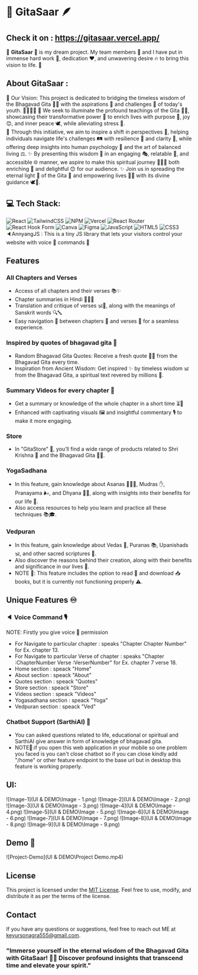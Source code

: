 # 🪈 GitaSaar 🪶

## Check it on : https://gitasaar.vercel.app/

🌟 **GitaSaar** 🦚 is my dream project. My team members 🤝 and I have put in immense hard work 💪, dedication ❤️, and unwavering desire 🔥 to bring this vision to life. 🙏


## About GitaSaar :

🌟 Our Vision: This project is dedicated to bridging the timeless wisdom of the Bhagavad Gita 📖✨ with the aspirations 🌱 and challenges 🌊 of today's youth. 👩‍🎓👨‍🎓
🌟 We seek to illuminate the profound teachings of the Gita 📖✨, showcasing their transformative power 🔄 to enrich lives with purpose 🎯, joy 😊, and inner peace 🕊️, while alleviating stress 🌿.    
🌟 Through this initiative, we aim to inspire a shift in perspectives 🌈, helping individuals navigate life's challenges 🛤️ with resilience 💪 and clarity 🪷, while offering deep insights into human psychology 🧠 and the art of balanced living ⚖️.
✨ By presenting this wisdom 📖 in an engaging 🎭, relatable 🤝, and accessible 🌐 manner, we aspire to make this spiritual journey 🚶‍♂️🌿 both enriching 🌟 and delightful 😊 for our audience. 
✨ Join us in spreading the eternal light 🌟 of the Gita 📖 and empowering lives 💪🌈 with its divine guidance 🕊️🙏.

## 💻 Tech Stack:

![React](https://img.shields.io/badge/react-%2320232a.svg?style=for-the-badge&logo=react&logoColor=%2361DAFB)
![TailwindCSS](https://img.shields.io/badge/tailwindcss-%2338B2AC.svg?style=for-the-badge&logo=tailwind-css&logoColor=white)
![NPM](https://img.shields.io/badge/NPM-%23CB3837.svg?style=for-the-badge&logo=npm&logoColor=white)
![Vercel](https://img.shields.io/badge/vercel-%23000000.svg?style=for-the-badge&logo=vercel&logoColor=white)
![React Router](https://img.shields.io/badge/React_Router-CA4245?style=for-the-badge&logo=react-router&logoColor=white)
![React Hook Form](https://img.shields.io/badge/React%20Hook%20Form-%23EC5990.svg?style=for-the-badge&logo=reacthookform&logoColor=white)
![Canva](https://img.shields.io/badge/Canva-%2300C4CC.svg?style=for-the-badge&logo=Canva&logoColor=white)
![Figma](https://img.shields.io/badge/figma-%23F24E1E.svg?style=for-the-badge&logo=figma&logoColor=white)
![JavaScript](https://img.shields.io/badge/javascript-%23323330.svg?style=for-the-badge&logo=javascript&logoColor=%23F7DF1E)
![HTML5](https://img.shields.io/badge/html5-%23E34F26.svg?style=for-the-badge&logo=html5&logoColor=white)
![CSS3](https://img.shields.io/badge/css3-%231572B6.svg?style=for-the-badge&logo=css3&logoColor=white)<br/>
🔈AnnyangJS : This is a tiny JS library that lets your visitors control your website with voice 🎤 commands 💬

## Features

### All Chapters and Verses

- Access of all chapters and their verses 📚✨
- Chapter summaries in Hindi 📝🇮🇳
- Translation and critique of verses 🕉️📖, along with the meanings of Sanskrit words 🔍🔤
- Easy navigation 🚀 between chapters 📂 and verses 📜 for a seamless experience.

### Inspired by quotes of bhagavad gita 📙

- Random Bhagavad Gita Quotes: Receive a fresh quote 🌿📜 from the Bhagavad Gita every time.
- Inspiration from Ancient Wisdom: Get inspired ✨ by timeless wisdom 🕉️ from the Bhagavad Gita, a spiritual text revered by millions 🙏.

### Summary Videos for every chapter 🎥

- Get a summary or knowledge of the whole chapter in a short time ⏳📖  
- Enhanced with captivating visuals 🖼️ and insightful commentary 🎙️ to make it more engaging.

### Store

- In "GitaStore" 🏬, you’ll find a wide range of products related to Shri Krishna 🙏 and the Bhagavad Gita 📖✨.

### YogaSadhana

- In this feature, gain knowledge about Asanas 🧘🏻‍♂️, Mudras ✋, Pranayama 🌬️, and Dhyana 🧘🏻, along with insights into their benefits for our life 🌱.  
- Also access resources to help you learn and practice all these techniques 📚🎓.  

### Vedpuran

- In this feature, gain knowledge about Vedas 📜, Puranas 📚, Upanishads 🕉️, and other sacred scriptures 📖.
- Also discover the reasons behind their creation, along with their benefits and significance in our lives 🌟.
- NOTE 👀: This feature includes the option to read 📖 and download 📥 books, but it is currently not functioning properly ⚠️.

## Unique Features ♾️

### 🔈 Voice Command 🎙️

NOTE: Firstly you give voice 🎤 permission

- For Navigate to particular chapter : speaks "Chapter Chapter Number" for Ex. chapter 13.
- For Navigate to particular Verse of chapter : speaks "Chapter :ChapterNumber Verse :VerserNumber" for Ex. chapter 7 verse 18.
- Home section : speack "Home"
- About section : speack "About"
- Quotes section : speack "Quotes"
- Store section : speack "Store"
- Videos section : speack "Videos"
- Yogasadhana section : speack "Yoga"
- Vedpuran section : speack "Ved"

### Chatbot Support (SarthiAI) 🤖

- You can asked questions related to life, educational or spiritual and SarthiAI give answer in form of knowledge of bhagavad gita.
- NOTE👀:if you open this web application in your mobile so one problem you faced is you can't close chatbot so if you can close kindly add "/home" or other feature endpoint to the base url but in desktop this feature is working properly.

## UI:

![Image-1](UI & DEMO\Image - 1.png)
![Image-2](UI & DEMO\Image - 2.png)
![Image-3](UI & DEMO\Image - 3.png)
![Image-4](UI & DEMO\Image - 4.png)
![Image-5](UI & DEMO\Image - 5.png)
![Image-6](UI & DEMO\Image - 6.png)
![Image-7](UI & DEMO\Image - 7.png)
![Image-8](UI & DEMO\Image - 8.png)
![Image-9](UI & DEMO\Image - 9.png)

## Demo 🎥

![Project-Demo](UI & DEMO\Project Demo.mp4)

## License

This project is licensed under the [MIT License](LICENSE). Feel free to use, modify, and distribute it as per the terms of the license.

## Contact

If you have any questions or suggestions, feel free to reach out ME at keyursonagra555@gmail.com.

### "Immerse yourself in the eternal wisdom of the Bhagavad Gita with GitaSaar! 📖✨ Discover profound insights that transcend time and elevate your spirit."
